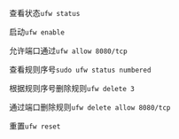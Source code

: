 查看状态`ufw status`

启动`ufw enable`

允许端口通过`ufw allow 8080/tcp`

查看规则序号`sudo ufw status numbered`

根据规则序号删除规则`ufw delete 3`

通过端口删除规则`ufw delete allow 8080/tcp`

重置`ufw reset`